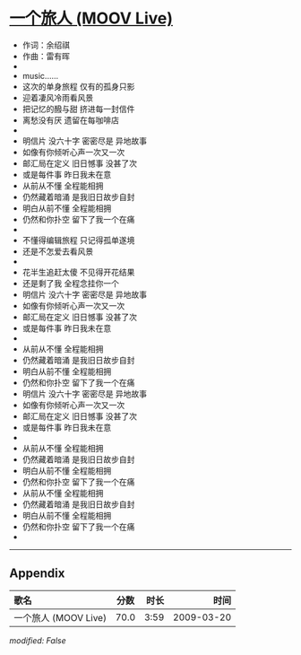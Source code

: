 # [一个旅人 (MOOV Live)](https://music.163.com/song?id=33418339)

* 作词：余绍祺
* 作曲：雷有晖
* 
* music......
* 这次的单身旅程 仅有的孤身只影
* 迎着凄风冷雨看风景
* 把记忆的醱与甜 挤进每一封信件
* 离愁没有厌 遗留在每咖啡店
* 
* 明信片 没六十字 密密尽是 异地故事
* 如像有你倾听心声一次又一次
* 邮汇局在定义 旧日憾事 没甚了次
* 或是每件事 昨日我未在意
* 从前从不懂 全程能相拥
* 仍然藏着暗涌 是我旧日故步自封
* 明白从前不懂 全程能相拥
* 仍然和你扑空 留下了我一个在痛
* 
* 不懂得编辑旅程 只记得孤单遂境
* 还是不怎爱去看风景
* 
* 花半生追赶太傻 不见得开花结果
* 还是剩了我 全程念挂你一个
* 明信片 没六十字 密密尽是 异地故事
* 如像有你倾听心声一次又一次
* 邮汇局在定义 旧日憾事 没甚了次
* 或是每件事 昨日我未在意
* 
* 从前从不懂 全程能相拥
* 仍然藏着暗涌 是我旧日故步自封
* 明白从前不懂 全程能相拥
* 仍然和你扑空 留下了我一个在痛
* 明信片 没六十字 密密尽是 异地故事
* 如像有你倾听心声一次又一次
* 邮汇局在定义 旧日憾事 没甚了次
* 或是每件事 昨日我未在意
* 
* 从前从不懂 全程能相拥
* 仍然藏着暗涌 是我旧日故步自封
* 明白从前不懂 全程能相拥
* 仍然和你扑空 留下了我一个在痛
* 从前从不懂 全程能相拥
* 仍然藏着暗涌 是我旧日故步自封
* 明白从前不懂 全程能相拥
* 仍然和你扑空 留下了我一个在痛
* 


---

## Appendix

|歌名|分数|时长|时间|
|:---|:---:|---:|---:|
|一个旅人 (MOOV Live)|70.0|3:59|2009-03-20

*modified: False*